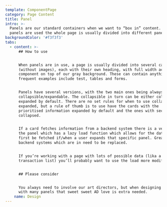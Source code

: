 ```yaml
---
template: ComponentPage
category: Page Content
title: Panel
intro: >-
  Panels are our standard containers when we want to “box in” content. When
  panels are used the whole page is usually divided into different panels.
backgroundColor: '#f3f3f3'
tabs:
  - content: >-
      ## How to use


      When panels are in use, a page is usually divided into several cards
      (without images), each with their own heading, with full width across the
      component on top of our gray background. These can contain anything,
      frequent examples include test, tables and forms.


      Panels have several versions, with the two main ones being always open and
      collapsible/expandable. The collapsible in turn can be either collapsed or
      expanded by default. There are no set rules for when to use collapsed or
      expanded, but a rule of thumb is to use have the cards with the
      prioritised information expanded by default and the ones with secondary
      collapsed. 


      If a card fetches information from a backend system there is a version of
      the panel which has a lazy load function which allows for the data to
      first be fetched if/when a user expands that specific panel. Great for
      backend systems which are in need to be replaced.


      If you’re working with a page with lots of possible data (lika a
      transaction list) you’ll probably want to use the load more modifier.


      ## Please consider


      You always need to involve our art directors, but when designing a page
      with many panels that sweet sweet AD love is extra needed.
    name: Design
---
```


